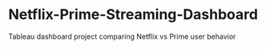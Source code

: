 # Netflix-Prime-Streaming-Dashboard
Tableau dashboard project comparing Netflix vs Prime user behavior
